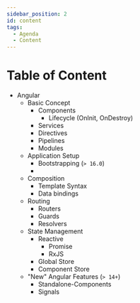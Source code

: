 ```yaml
---
sidebar_position: 2
id: content
tags:
  - Agenda
  - Content
---
```


# Table of Content
    
- Angular
    - Basic Concept
        - Components
            - Lifecycle (OnInit, OnDestroy)
        - Services
        - Directives
        - Pipelines
        - Modules
    - Application Setup
        - Bootstrapping (`> 16.0`)
        - 
    - Composition
        - Template Syntax
        - Data bindings
    - Routing
        - Routers
        - Guards
        - Resolvers
    - State Management
        - Reactive
            - Promise
            - RxJS
        - Global Store
        - Component Store
    - "New" Angular Features (`> 14+`)
        - Standalone-Components
        - Signals
